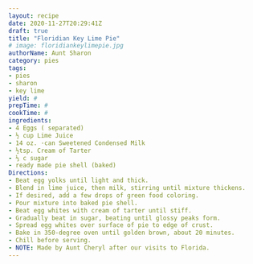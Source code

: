 ```yaml
--- 
layout: recipe 
date: 2020-11-27T20:29:41Z 
draft: true 
title: "Floridian Key Lime Pie" 
# image: floridiankeylimepie.jpg 
authorName: Aunt Sharon 
category: pies 
tags: 
- pies 
- sharon 
- key lime 
yield: # 
prepTime: # 
cookTime: # 
ingredients: 
- 4 Eggs ( separated) 
- ½ cup Lime Juice 
- 14 oz. ·can Sweetened Condensed Milk 
- ½tsp. Cream of Tarter 
- ⅓ c sugar 
- ready made pie shell (baked) 
Directions: 
- Beat egg yolks until light and thick. 
- Blend in lime juice, then milk, stirring until mixture thickens. 
- If desired, add a few drops of green food coloring. 
- Pour mixture into baked pie shell. 
- Beat egg whites with cream of tarter until stiff. 
- Gradually beat in sugar, beating until glossy peaks form. 
- Spread egg whites over surface of pie to edge of crust. 
- Bake in 350-degree oven until golden brown, about 20 minutes. 
- Chill before serving. 
- NOTE: Made by Aunt Cheryl after our visits to Florida. 
---
```

